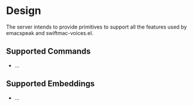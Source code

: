 # Design

The server intends to provide primitives to support all
the features used by emacspeak and swiftmac-voices.el.

## Supported Commands

- ...


## Supported Embeddings

- ...
